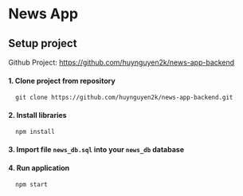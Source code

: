 # News App

## Setup project

Github Project: <https://github.com/huynguyen2k/news-app-backend>

#### 1. Clone project from repository

```
  git clone https://github.com/huynguyen2k/news-app-backend.git
```

#### 2. Install libraries

```
  npm install
```

#### 3. Import file `news_db.sql` into your `news_db` database

#### 4. Run application

```
  npm start
```
